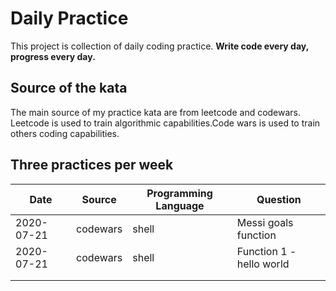 # Daily Practice

This project is collection of daily coding practice. **Write code every day, progress every day.**

## Source of the kata

The main source of my practice kata are from leetcode and codewars. Leetcode is used to train algorithmic capabilities.Code wars is used to train others coding capabilities.

## Three practices per week

| Date | Source | Programming Language | Question |
| ---- | ------ | -------------------- | -------- |
|2020-07-21      |  codewars      |   shell                   |Messi goals function|
|2020-07-21      |  codewars      |   shell                   |Function 1 - hello world|
|      |        |                      |          |
|      |        |                      |          |

